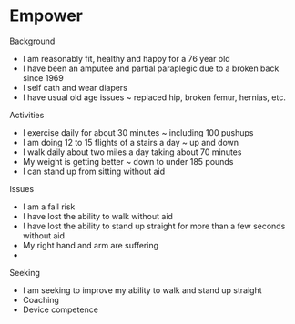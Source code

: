 # Empower

Background

* I am reasonably fit, healthy and happy for a 76 year old
* I have been an amputee and partial paraplegic due to a broken back since 1969
* I self cath and wear diapers
* I have usual old age issues ~ replaced hip, broken femur, hernias, etc.

Activities

* I exercise daily for about 30 minutes ~ including 100 pushups
* I am doing 12 to 15 flights of a stairs a day ~ up and down
* I walk daily about two miles a day taking about 70 minutes
* My weight is getting better ~ down to under 185 pounds
* I can stand up from sitting without aid

Issues

* I am a fall risk
* I have lost the ability to walk without aid
* I have lost the ability to stand up straight for more than a few seconds without aid
* My right hand and arm are suffering
*

Seeking

* I am seeking to improve my ability to walk and stand up straight
* Coaching
* Device competence


